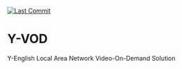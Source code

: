 [![Last Commit](https://img.shields.io/github/last-commit/Y-Lab/Y-VOD.svg)](https://github.com/Y-Lab/Y-VOD/commits/master)

# Y-VOD
Y-English Local Area Network Video-On-Demand Solution
